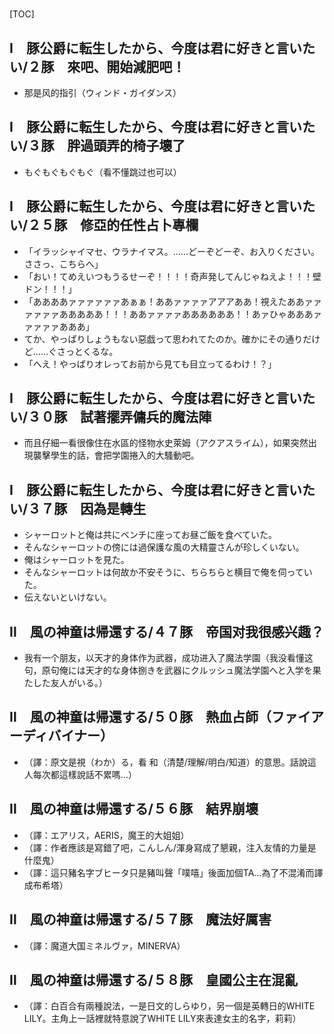 # 

[TOC]

## Ⅰ　豚公爵に転生したから、今度は君に好きと言いたい/２豚　來吧、開始減肥吧！

- 那是风的指引（ウィンド・ガイダンス）


## Ⅰ　豚公爵に転生したから、今度は君に好きと言いたい/３豚　胖過頭弄的椅子壞了

- もぐもぐもぐもぐ（看不懂跳过也可以）


## Ⅰ　豚公爵に転生したから、今度は君に好きと言いたい/２５豚　修亞的任性占卜專欄

- 「イラッシャイマセ、ウラナイマス。……どーぞどーぞ、お入りください。ささっ、こちらへ」
- 「おい！てめえいつもうるせーぞ！！！！奇声発してんじゃねえよ！！！壁ドン！！！」
- 「ああああァァァァァァあぁぁ！ああァァァァアアアああ！視えたああァァァァァァあああああ！！！ああァァァァああああああ！！あァひゃあああァァァァァあああ」
- てか、やっぱりしょうもない惡戯って思われてたのか。確かにその通りだけど……ぐさっとくるな。
- 「へえ！やっぱりオレってお前から見ても目立ってるわけ！？」


## Ⅰ　豚公爵に転生したから、今度は君に好きと言いたい/３０豚　試著擺弄傭兵的魔法陣

- 而且仔細一看很像住在水區的怪物水史萊姆（アクアスライム），如果突然出現襲擊學生的話，會把学園捲入的大騷動吧。


## Ⅰ　豚公爵に転生したから、今度は君に好きと言いたい/３７豚　因為是轉生

- シャーロットと俺は共にベンチに座ってお昼ご飯を食べていた。
- そんなシャーロットの傍には過保護な風の大精靈さんが珍しくいない。
- 俺はシャーロットを見た。
- そんなシャーロットは何故か不安そうに、ちらちらと横目で俺を伺っていた。
- 伝えないといけない。


## Ⅱ　風の神童は帰還する/４７豚　帝国对我很感兴趣？

- 我有一个朋友，以天才的身体作为武器，成功进入了魔法学園（我没看懂这句，原句俺には天才的な身体捌きを武器にクルッシュ魔法学園へと入学を果たした友人がいる。）


## Ⅱ　風の神童は帰還する/５０豚　熱血占師（ファイアーディバイナー）

- （譯：原文是視（わか）る，看 和（清楚/理解/明白/知道）的意思。話說這人每次都這樣說話不累嗎…）


## Ⅱ　風の神童は帰還する/５６豚　結界崩壞

- （譯：エアリス，AERIS，魔王的大姐姐）
- （譯：作者應該是寫錯了吧，こんしん/渾身寫成了懇親，注入友情的力量是什麼鬼）
- （譯：這只豬名字ブヒータ只是豬叫聲「噗嘻」後面加個TA…為了不混淆而譯成布希塔）


## Ⅱ　風の神童は帰還する/５７豚　魔法好厲害

- （譯：魔道大国ミネルヴァ，MINERVA）


## Ⅱ　風の神童は帰還する/５８豚　皇國公主在混亂

- （譯：白百合有兩種說法，一是日文的しらゆり，另一個是英轉日的WHITE LILY。主角上一話裡就特意說了WHITE LILY來表達女主的名字，莉莉）

